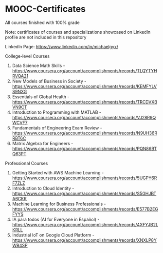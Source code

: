 # MOOC-Certificates
All courses finished with 100% grade

Note: certificates of courses and specializations showcased on LinkedIn profile are not included in this repository

LinkedIn Page: https://www.linkedin.com/in/michaelgyx/

College-level Courses
1. Data Science Math Skills - https://www.coursera.org/account/accomplishments/records/TLQYTYHRVQA21
2. New Models of Business in Society - https://www.coursera.org/account/accomplishments/records/KEMFYLVS9NXG
3. Essentials of Global Health - https://www.coursera.org/account/accomplishments/records/TRCDVXBVN9CT
4. Introduction to Programming with MATLAB - https://www.coursera.org/account/accomplishments/records/VJ28R9QWCVF7
5. Fundamentals of Engineering Exam Review - https://www.coursera.org/account/accomplishments/records/N9UH36RRBT6C
6. Matrix Algebra for Engineers - https://www.coursera.org/account/accomplishments/records/PQN86BTQ63PT

Professional Courses
1. Getting Started with AWS Machine Learning - https://www.coursera.org/account/accomplishments/records/5UGPY6RF7ZLZ
2. Introduction to Cloud Identity - https://www.coursera.org/account/accomplishments/records/S5GHJBTA6CKK
3. Machine Learning for Business Professionals - https://www.coursera.org/account/accomplishments/records/E577B2EGFYYS
4. IA para todos (AI for Everyone in Español) - https://www.coursera.org/account/accomplishments/records/4XFYJB2LKRLL
5. Industrial IoT on Google Cloud Platform - https://www.coursera.org/account/accomplishments/records/XNXLP8YWB4SP
